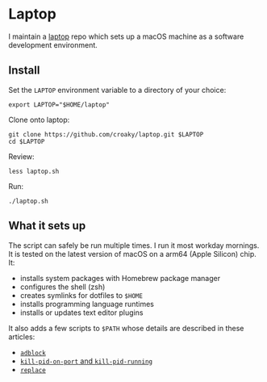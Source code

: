 # Laptop

I maintain a [laptop](https://github.com/croaky/laptop) repo
which sets up a macOS machine
as a software development environment.

## Install

Set the `LAPTOP` environment variable to a directory of your choice:

```
export LAPTOP="$HOME/laptop"
```

Clone onto laptop:

```
git clone https://github.com/croaky/laptop.git $LAPTOP
cd $LAPTOP
```

Review:

```
less laptop.sh
```

Run:

```
./laptop.sh
```

## What it sets up

The script can safely be run multiple times. I run it most workday mornings.
It is tested on the latest version of macOS on a arm64 (Apple Silicon) chip.
It:

- installs system packages with Homebrew package manager
- configures the shell (zsh)
- creates symlinks for dotfiles to `$HOME`
- installs programming language runtimes
- installs or updates text editor plugins

It also adds a few scripts to `$PATH` whose details are described in these articles:

- [`adblock`](/block-with-etc-hosts)
- [`kill-pid-on-port` and `kill-pid-running`](/kill-pid)
- [`replace`](/find-and-replace)
